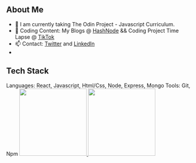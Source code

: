 <h2>About Me</h2>

- 🔭 I am currently taking The Odin Project - Javascript Curriculum.
- 🌱 Coding Content: My Blogs @ [HashNode](https://norfkorean.hashnode.dev/) && Coding Project Time Lapse @ [TikTok](https://www.tiktok.com/@norfkorean)
- 📫 Contact: [Twitter](https://twitter.com/norfkorean) and [LinkedIn](https://www.linkedin.com/in/ji-young-park-457a96a1/)
- 
<h2>Tech Stack</h2>

Languages: React, Javascript, Html/Css, Node, Express, Mongo
Tools: Git, Npm
<a href="https://github.com/AVS1508">
  <img height="180em" src="https://github-readme-stats.vercel.app/api?username=norfkorean&theme=buefy&show_icons=true" />
  <img height="180em" src="https://github-readme-stats.vercel.app/api/top-langs/?username=norfkorean&theme=buefy&layout=compact" />
</a>




<!-- - 👯 I'm looking to collaborate on any project to improve my experience. -->
<!-- - 🤔 I'm looking for help with any javascript problems. -->
<!-- [![Twitter : norfkorean](https://img.shields.io/twitter/follow/norfkorean?style=social)](https://twitter.com/norfkorean)
 -->
<!--  💬 -->
<!--  ⚡ -->
<!-- [Instagram](https://instagram.com/bboyji_) -->

